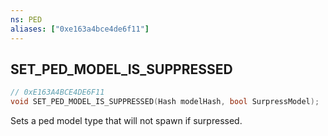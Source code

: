 ```yaml
---
ns: PED
aliases: ["0xe163a4bce4de6f11"]
---
```

## SET_PED_MODEL_IS_SUPPRESSED

```c
// 0xE163A4BCE4DE6F11
void SET_PED_MODEL_IS_SUPPRESSED(Hash modelHash, bool SurpressModel);
```

Sets a ped model type that will not spawn if surpressed.

